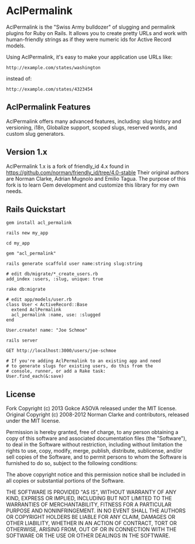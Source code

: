 # AclPermalink

AclPermalink is the "Swiss Army bulldozer" of slugging and permalink plugins for
Ruby on Rails. It allows you to create pretty URLs and work with human-friendly
strings as if they were numeric ids for Active Record models.

Using AclPermalink, it's easy to make your application use URLs like:

    http://example.com/states/washington

instead of:

    http://example.com/states/4323454


## AclPermalink Features

AclPermalink offers many advanced features, including: slug history and
versioning, i18n, Globalize support, scoped slugs, reserved words, and custom
slug generators.

## Version 1.x

AclPermalink 1.x is a fork of friendly_id 4.x found in https://github.com/norman/friendly_id/tree/4.0-stable 
Their original authors are Norman Clarke, Adrian Mugnolo and Emilio Tagua. The purpose of this fork is to learn 
Gem development and customize this library for my own needs.

## Rails Quickstart

    gem install acl_permalink

    rails new my_app

    cd my_app

    gem "acl_permalink"
    
    rails generate scaffold user name:string slug:string

    # edit db/migrate/*_create_users.rb
    add_index :users, :slug, unique: true

    rake db:migrate

    # edit app/models/user.rb
    class User < ActiveRecord::Base
      extend AclPermalink
      acl_permalink :name, use: :slugged
    end

    User.create! name: "Joe Schmoe"

    rails server

    GET http://localhost:3000/users/joe-schmoe

    # If you're adding AclPermalink to an existing app and need
    # to generate slugs for existing users, do this from the
    # console, runner, or add a Rake task:
    User.find_each(&:save)


## License

Fork Copyright (c) 2013 Gokce ASOVA released under the MIT license.
Original Copyright (c) 2008-2012 Norman Clarke and contributors, released under the MIT
license.

Permission is hereby granted, free of charge, to any person obtaining a copy of
this software and associated documentation files (the "Software"), to deal in
the Software without restriction, including without limitation the rights to
use, copy, modify, merge, publish, distribute, sublicense, and/or sell copies
of the Software, and to permit persons to whom the Software is furnished to do
so, subject to the following conditions:

The above copyright notice and this permission notice shall be included in all
copies or substantial portions of the Software.

THE SOFTWARE IS PROVIDED "AS IS", WITHOUT WARRANTY OF ANY KIND, EXPRESS OR
IMPLIED, INCLUDING BUT NOT LIMITED TO THE WARRANTIES OF MERCHANTABILITY,
FITNESS FOR A PARTICULAR PURPOSE AND NONINFRINGEMENT. IN NO EVENT SHALL THE
AUTHORS OR COPYRIGHT HOLDERS BE LIABLE FOR ANY CLAIM, DAMAGES OR OTHER
LIABILITY, WHETHER IN AN ACTION OF CONTRACT, TORT OR OTHERWISE, ARISING FROM,
OUT OF OR IN CONNECTION WITH THE SOFTWARE OR THE USE OR OTHER DEALINGS IN THE
SOFTWARE.
